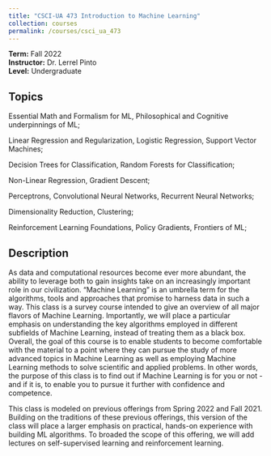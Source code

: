 ```yaml
---
title: "CSCI-UA 473 Introduction to Machine Learning"
collection: courses
permalink: /courses/csci_ua_473
---
```


**Term:** Fall 2022  
**Instructor:** Dr. Lerrel Pinto  
**Level:** Undergraduate

## Topics
	
Essential Math and Formalism for ML, Philosophical and Cognitive underpinnings of ML;

Linear Regression and Regularization, Logistic Regression, Support Vector Machines;

Decision Trees for Classification, Random Forests for Classification;

Non-Linear Regression, Gradient Descent;

Perceptrons, Convolutional Neural Networks, Recurrent Neural Networks;

Dimensionality Reduction, Clustering;

Reinforcement Learning Foundations, Policy Gradients, Frontiers of ML;

## Description

As data and computational resources become ever more abundant, the ability to leverage both to gain insights take on an increasingly important role in our civilization. “Machine Learning” is an umbrella term for the algorithms, tools and approaches that promise to harness data in such a way. This class is a survey course intended to give an overview of all major flavors of Machine Learning. Importantly, we will place a particular emphasis on understanding the key algorithms employed in different subfields of Machine Learning, instead of treating them as a black box. Overall, the goal of this course is to enable students to become comfortable with the material to a point where they can pursue the study of more advanced topics in Machine Learning as well as employing Machine Learning methods to solve scientific and applied problems. In other words, the purpose of this class is to find out if Machine Learning is for you or not - and if it is, to enable you to pursue it further with confidence and competence.

This class is modeled on previous offerings from Spring 2022 and Fall 2021. Building on the traditions of these previous offerings, this version of the class will place a larger emphasis on practical, hands-on experience with building ML algorithms. To broaded the scope of this offering, we will add lectures on self-supervised learning and reinforcement learning.

